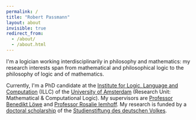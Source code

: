 ```yaml
---
permalink: /
title: "Robert Passmann"
layout: about
invisible: true
redirect_from: 
  - /about/
  - /about.html
---
```


I'm a logician working interdisciplinarily in philosophy and mathematics: my research interests span from mathematical and philosophical logic to the philosophy of logic and of mathematics. 

Currently, I'm a PhD candidate at the [Institute for Logic, Language and Computation](http://www.illc.uva.nl) (ILLC) of the [University of Amsterdam](http://www.uva.nl/) (Research Unit: Mathematical & Computational Logic). My supervisors are [Professor Benedikt Löwe](https://www.math.uni-hamburg.de/home/loewe/) and [Professor Rosalie Iemhoff](https://www.uu.nl/medewerkers/RIemhoff). My research is funded by a [doctoral scholarship](https://www.studienstiftung.de/en/promotion/) of the [Studienstiftung des deutschen Volkes](https://www.studienstiftung.de). 
